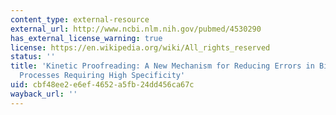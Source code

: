 ```yaml
---
content_type: external-resource
external_url: http://www.ncbi.nlm.nih.gov/pubmed/4530290
has_external_license_warning: true
license: https://en.wikipedia.org/wiki/All_rights_reserved
status: ''
title: 'Kinetic Proofreading: A New Mechanism for Reducing Errors in Biosynthetic
  Processes Requiring High Specificity'
uid: cbf48ee2-e6ef-4652-a5fb-24dd456ca67c
wayback_url: ''
---
```

